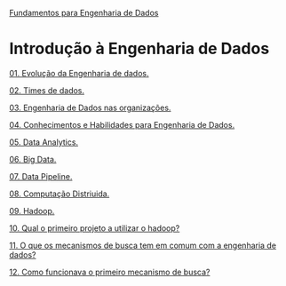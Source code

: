 <div> 
<p><a href="https://github.com/JosiTubaroski/Fundamentos_Engenharia">Fundamentos para Engenharia de Dados</a></p>
</div> 

# Introdução à Engenharia de Dados

<div> 
<p><a href="https://github.com/JosiTubaroski/Evolucao_Engenharia_Dados">01. Evolução da Engenharia de dados.</a></p>
</div> 

<div> 
<p><a href="https://github.com/JosiTubaroski/Times_de_Engenharia/blob/main/README.md">02. Times de dados.</a></p>
</div> 

<div> 
<p><a href="https://github.com/JosiTubaroski/Engenharia_Dados_Organizacoes">03. Engenharia de Dados nas organizações.</a></p>
</div> 

<div> 
<p><a href="https://github.com/JosiTubaroski/conhecimentos_habilidades_engenharia/blob/main/README.md">04. Conhecimentos e Habilidades para Engenharia de Dados.</a></p>
</div> 

<div> 
<p><a href="https://github.com/JosiTubaroski/Data_Analytics/blob/main/README.md">05. Data Analytics.</a></p>
</div> 

<div> 
<p><a href="https://github.com/JosiTubaroski/Big_Data/blob/main/README.md">06. Big Data.</a></p>
</div> 

<div> 
<p><a href="https://github.com/JosiTubaroski/Data_Pipeline/blob/main/README.md">07. Data Pipeline.</a></p>
</div> 

<div> 
<p><a href="https://github.com/JosiTubaroski/Computacao_Distriuida/blob/main/README.md">08. Computação Distriuida.</a></p>
</div> 

<div> 
<p><a href="https://github.com/JosiTubaroski/Apache-Hadoop">09. Hadoop.</a></p>
</div> 

<div> 
<p><a href="https://github.com/JosiTubaroski/Apache-Hadoop-1-Projeto">10. Qual o primeiro projeto a utilizar o hadoop?</a></p>
</div> 

<div> 
<p><a href="https://github.com/JosiTubaroski/Mecanismo_Busca_Engenharia_Dados/blob/main/README.md">11. O que os mecanismos de busca tem em comum com a engenharia de dados?</a></p>
</div> 

<div> 
<p><a href="https://github.com/JosiTubaroski/Mecanismo_Busca_Engenharia_Dados/blob/main/README.md">12. Como funcionava o primeiro mecanismo de busca?</a></p>
</div> 



